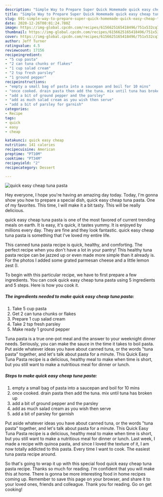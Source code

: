 ```yaml
---
description: "Simple Way to Prepare Super Quick Homemade quick easy cheap tuna pasta"
title: "Simple Way to Prepare Super Quick Homemade quick easy cheap tuna pasta"
slug: 691-simple-way-to-prepare-super-quick-homemade-quick-easy-cheap-tuna-pasta
date: 2020-12-26T00:01:24.780Z
image: https://img-global.cpcdn.com/recipes/6156625165418496/751x532cq70/quick-easy-cheap-tuna-pasta-recipe-main-photo.jpg
thumbnail: https://img-global.cpcdn.com/recipes/6156625165418496/751x532cq70/quick-easy-cheap-tuna-pasta-recipe-main-photo.jpg
cover: https://img-global.cpcdn.com/recipes/6156625165418496/751x532cq70/quick-easy-cheap-tuna-pasta-recipe-main-photo.jpg
author: Jeff Turner
ratingvalue: 4.5
reviewcount: 17156
recipeingredient:
- "5 cup pasta"
- "2 can tuna chunks or flakes"
- "1 cup salad cream"
- "2 tsp fresh parsley"
- "1 ground pepper"
recipeinstructions:
- "empty a small bag of pasta into a saucepan and boil for 10 mins"
- "once cooked. drain pasta then add the tuna. mix until tuna has broken up"
- "add a bit of ground pepper and the parsley"
- "add as much salad cream as you wish then serve"
- "add a bit of parsley for garnish"
categories:
- Recipe
tags:
- quick
- easy
- cheap

katakunci: quick easy cheap 
nutrition: 141 calories
recipecuisine: American
preptime: "PT10M"
cooktime: "PT34M"
recipeyield: "2"
recipecategory: Dessert

---
```



![quick easy cheap tuna pasta](https://img-global.cpcdn.com/recipes/6156625165418496/751x532cq70/quick-easy-cheap-tuna-pasta-recipe-main-photo.jpg)

Hey everyone, I hope you're having an amazing day today. Today, I'm gonna show you how to prepare a special dish, quick easy cheap tuna pasta. One of my favorites. This time, I will make it a bit tasty. This will be really delicious.

quick easy cheap tuna pasta is one of the most favored of current trending meals on earth. It is easy, it's quick, it tastes yummy. It is enjoyed by millions every day. They are fine and they look fantastic. quick easy cheap tuna pasta is something that I've loved my entire life.

This canned tuna pasta recipe is quick, healthy, and comforting. The perfect recipe when you don&#39;t have a lot in your pantry! This healthy tuna pasta recipe can be jazzed up or even made more simple than it already is. For the photos I added some grated parmesan cheese and a little lemon zest (I.


To begin with this particular recipe, we have to first prepare a few ingredients. You can cook quick easy cheap tuna pasta using 5 ingredients and 5 steps. Here is how you cook it.

<!--inarticleads1-->

##### The ingredients needed to make quick easy cheap tuna pasta:

1. Take 5 cup pasta
1. Get 2 can tuna chunks or flakes
1. Prepare 1 cup salad cream
1. Take 2 tsp fresh parsley
1. Make ready 1 ground pepper


Tuna pasta is a true one-pot meal and the answer to your weeknight dinner needs. Seriously, you can make the sauce in the time it takes to boil pasta. Put aside whatever ideas you have about canned tuna, or the words &#34;tuna pasta&#34; together, and let&#39;s talk about pasta for a minute. This Quick Easy Tuna Pasta recipe is a delicious, healthy meal to make when time is short, but you still want to make a nutritious meal for dinner or lunch. 

<!--inarticleads2-->

##### Steps to make quick easy cheap tuna pasta:

1. empty a small bag of pasta into a saucepan and boil for 10 mins
1. once cooked. drain pasta then add the tuna. mix until tuna has broken up
1. add a bit of ground pepper and the parsley
1. add as much salad cream as you wish then serve
1. add a bit of parsley for garnish


Put aside whatever ideas you have about canned tuna, or the words &#34;tuna pasta&#34; together, and let&#39;s talk about pasta for a minute. This Quick Easy Tuna Pasta recipe is a delicious, healthy meal to make when time is short, but you still want to make a nutritious meal for dinner or lunch. Last week, I made a recipe with quinoa pasta, and since I loved the texture of it, I am now totally addicted to this pasta. Every time I want to cook. The easiest tuna pasta recipe around. 

So that's going to wrap it up with this special food quick easy cheap tuna pasta recipe. Thanks so much for reading. I'm confident that you will make this at home. There is gonna be more interesting food in home recipes coming up. Remember to save this page on your browser, and share it to your loved ones, friends and colleague. Thank you for reading. Go on get cooking!
